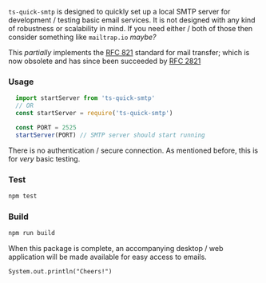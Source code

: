 `ts-quick-smtp` is designed to quickly set up a local SMTP server for development / testing basic email services. It is not designed with any kind of robustness or scalability in mind. If you need either / both of those then consider something like `mailtrap.io` _maybe?_

This _partially_ implements the <a href="https://tools.ietf.org/html/rfc821">RFC 821</a> standard for mail transfer; which is now obsolete and has since been succeeded by <a href="https://tools.ietf.org/html/rfc2821">RFC 2821</a>

### Usage

```js
  import startServer from 'ts-quick-smtp'
  // OR
  const startServer = require('ts-quick-smtp')

  const PORT = 2525
  startServer(PORT) // SMTP server should start running

```

There is no authentication / secure connection. As mentioned before, this is for _very_ basic testing.

### Test

```sh
npm test
```

### Build

```sh
npm run build
```

When this package is complete, an accompanying desktop / web application will be made available for easy access to emails.

`System.out.println("Cheers!")`
